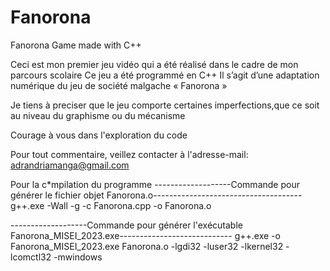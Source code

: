 # Fanorona
Fanorona Game made with C++

Ceci est mon premier jeu vidéo qui a été réalisé dans le cadre de mon parcours scolaire
Ce jeu a été programmé en C++
Il s’agit d’une adaptation numérique du jeu de société malgache « Fanorona »

Je tiens à preciser que le jeu comporte certaines imperfections,que ce soit au niveau du graphisme ou du mécanisme

Courage à vous dans l'exploration du code

Pour tout commentaire, veillez contacter à l'adresse-mail: adrandriamanga@gmail.com

Pour la c*mpilation du programme
-------------------Commande pour générer le fichier objet Fanorona.o-------------------------------------
g++.exe -Wall -g -c Fanorona.cpp -o Fanorona.o

-------------------Commande pour générer l'exécutable Fanorona_MISEI_2023.exe----------------------------
g++.exe -o Fanorona_MISEI_2023.exe Fanorona.o -lgdi32 -luser32 -lkernel32 -lcomctl32 -mwindows
